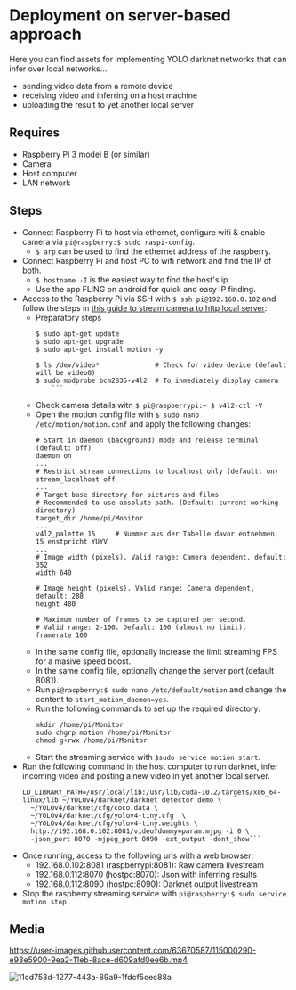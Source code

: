 # Deployment on server-based approach
Here you can find assets for implementing YOLO darknet networks that can infer over local networks...
- sending video data from a remote device
- receiving video and inferring on a host machine
- uploading the result to yet another local server

## Requires
- Raspberry Pi 3 model B (or similar)
- Camera
- Host computer
- LAN network

## Steps
- Connect Raspberry Pi to host via ethernet, configure wifi & enable camera via `pi@raspberry:$ sudo raspi-config`.
    - `$ arp` can be used to find the ethernet address of the raspberry.
- Connect Raspberry Pi and host PC to wifi network and find the IP of both.
    - `$ hostname -I` is the easiest way to find the host's ip.
    - Use the app FLING on android for quick and easy IP finding.
- Access to the Raspberry Pi via SSH with `$ ssh pi@192.168.0.102` and follow the steps in [this guide to stream camera to http local server](https://tutorials-raspberrypi.com/raspberry-pi-security-camera-livestream-setup/):
    - Preparatory steps  
        ```
        $ sudo apt-get update
        $ sudo apt-get upgrade
        $ sudo apt-get install motion -y

        $ ls /dev/video*              # Check for video device (default will be video0)
        $ sudo modprobe bcm2835-v4l2  # To inmediately display camera
            ```
    - Check camera details witn `$ pi@raspberrypi:~ $ v4l2-ctl -V`
    - Open the motion config file with `$ sudo nano /etc/motion/motion.conf` and apply the following changes:
        ```
        # Start in daemon (background) mode and release terminal (default: off)
        daemon on
        ...
        # Restrict stream connections to localhost only (default: on)
        stream_localhost off
        ...
        # Target base directory for pictures and films
        # Recommended to use absolute path. (Default: current working directory)
        target_dir /home/pi/Monitor
        ...
        v4l2_palette 15     # Nummer aus der Tabelle davor entnehmen, 15 enstpricht YUYV
        ... 
        # Image width (pixels). Valid range: Camera dependent, default: 352 
        width 640 

        # Image height (pixels). Valid range: Camera dependent, default: 288 
        height 480 

        # Maximum number of frames to be captured per second. 
        # Valid range: 2-100. Default: 100 (almost no limit). 
        framerate 100 
        ```
    - In the same config file, optionally increase the limit streaming FPS for a masive speed boost.
    - In the same config file, optionally change the server port (default 8081).
    - Run `pi@raspberry:$ sudo nano /etc/default/motion` and change the content to `start_motion_daemon=yes`.
    - Run the following commands to set up the required directory:
        ```
        mkdir /home/pi/Monitor
        sudo chgrp motion /home/pi/Monitor
        chmod g+rwx /home/pi/Monitor
        ```
    - Start the streaming service with `$sudo service motion start`.
- Run the following command in the host computer to run darknet, infer incoming video and posting a new video in yet another local server.
    ```
    LD_LIBRARY_PATH=/usr/local/lib:/usr/lib/cuda-10.2/targets/x86_64-linux/lib ~/YOLOv4/darknet/darknet detector demo \
      ~/YOLOv4/darknet/cfg/coco.data \
      ~/YOLOv4/darknet/cfg/yolov4-tiny.cfg  \
      ~/YOLOv4/darknet/cfg/yolov4-tiny.weights \
      http://192.168.0.102:8081/video?dummy=param.mjpg -i 0 \
      -json_port 8070 -mjpeg_port 8090 -ext_output -dont_show```
- Once running, access to the following urls with a web browser:
  - 192.168.0.102:8081 (raspberrypi:8081): Raw camera livestream
  - 192.168.0.112:8070 (hostpc:8070): Json with inferring results
  - 192.168.0.112:8090 (hostpc:8090): Darknet output livestream
- Stop the raspberry streaming service with `pi@raspberry:$ sudo service motion stop` 




## Media
https://user-images.githubusercontent.com/63670587/115000290-e93e5900-9ea2-11eb-8ace-d609afd0ee6b.mp4

![11cd753d-1277-443a-89a9-1fdcf5cec88a](https://user-images.githubusercontent.com/63670587/115000318-f0fdfd80-9ea2-11eb-9941-3298baec0b19.jpg)

